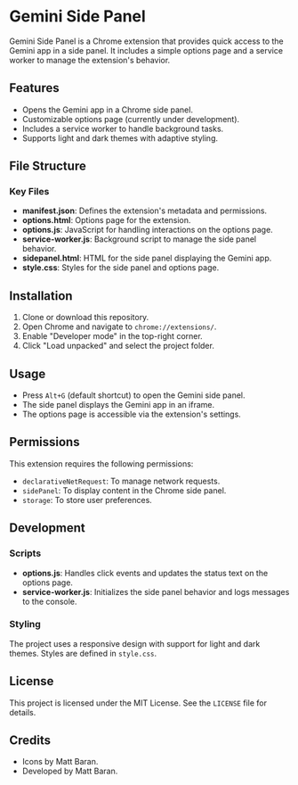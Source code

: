 # Gemini Side Panel

Gemini Side Panel is a Chrome extension that provides quick access to the Gemini app in a side panel. It includes a simple options page and a service worker to manage the extension's behavior.

## Features

- Opens the Gemini app in a Chrome side panel.
- Customizable options page (currently under development).
- Includes a service worker to handle background tasks.
- Supports light and dark themes with adaptive styling.

## File Structure

### Key Files

- **manifest.json**: Defines the extension's metadata and permissions.
- **options.html**: Options page for the extension.
- **options.js**: JavaScript for handling interactions on the options page.
- **service-worker.js**: Background script to manage the side panel behavior.
- **sidepanel.html**: HTML for the side panel displaying the Gemini app.
- **style.css**: Styles for the side panel and options page.

## Installation

1. Clone or download this repository.
2. Open Chrome and navigate to `chrome://extensions/`.
3. Enable "Developer mode" in the top-right corner.
4. Click "Load unpacked" and select the project folder.

## Usage

- Press `Alt+G` (default shortcut) to open the Gemini side panel.
- The side panel displays the Gemini app in an iframe.
- The options page is accessible via the extension's settings.

## Permissions

This extension requires the following permissions:

- `declarativeNetRequest`: To manage network requests.
- `sidePanel`: To display content in the Chrome side panel.
- `storage`: To store user preferences.

## Development

### Scripts

- **options.js**: Handles click events and updates the status text on the options page.
- **service-worker.js**: Initializes the side panel behavior and logs messages to the console.

### Styling

The project uses a responsive design with support for light and dark themes. Styles are defined in `style.css`.

## License

This project is licensed under the MIT License. See the `LICENSE` file for details.

## Credits

- Icons by Matt Baran.
- Developed by Matt Baran.
